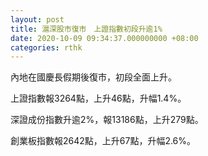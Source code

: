 ```yaml
---
layout: post
title: 滬深股市復市　上證指數初段升逾1%
date: 2020-10-09 09:34:37.000000000 +08:00
categories: rthk
---
```


內地在國慶長假期後復市，初段全面上升。

上證指數報3264點，上升46點，升幅1.4%。

深證成份指數升逾2%，報13186點，上升279點。

創業板指數報2642點，上升67點，升幅2.6%。
